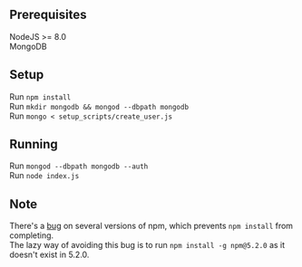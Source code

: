 ## Prerequisites
NodeJS >= 8.0  
MongoDB

## Setup
Run `npm install`  
Run `mkdir mongodb && mongod --dbpath mongodb`  
Run `mongo < setup_scripts/create_user.js`  

## Running
Run `mongod --dbpath mongodb --auth`  
Run `node index.js`

## Note
There's a [bug](https://github.com/npm/npm/issues/17858) on several versions of npm, which prevents `npm install` from completing.  
The lazy way of avoiding this bug is to run `npm install -g npm@5.2.0` as it doesn't exist in 5.2.0.